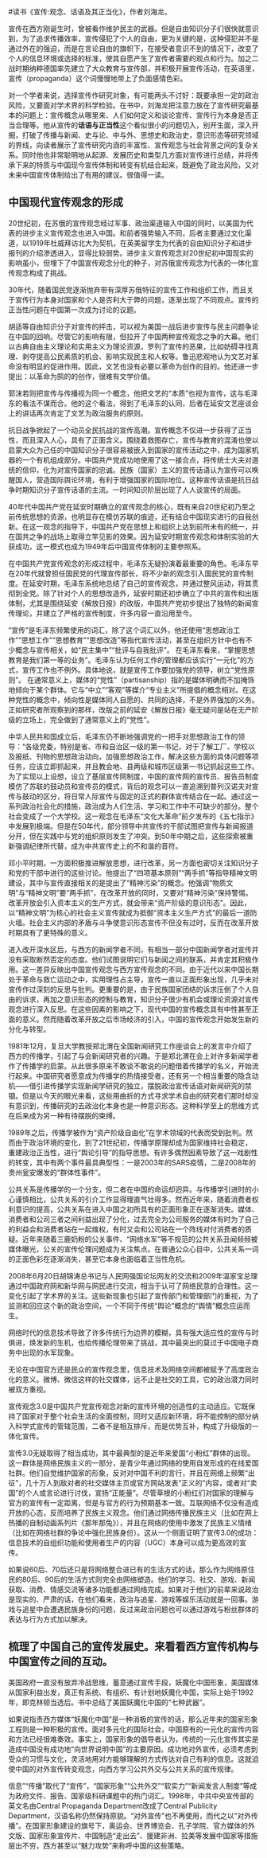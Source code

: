\#读书《宣传:观念、话语及其正当化》，作者刘海龙。

宣传在西方刚诞生时，曾被看作维护民主的武器。但是自由知识分子们很快就意识到，为了追求传播效率，宣传侵犯了个人的自由，更为关键的是，这种侵犯并不是通过外在的强迫，而是在言论自由的旗帜下，在接受者意识不到的情况下，改变了个人的信息环境或选择的标准，使其自愿产生了宣传者需要的观点和行为。加之二战时期纳粹德国率先建立了大众教育与宣传部，并积极开展宣传活动，在英语里，宣传（propaganda）这个词慢慢地带上了负面感情色彩。

对一个学者来说，选择宣传作研究对象，有可能两头不讨好：既要承担一定的政治风险，又要面对学术界的科学检验。在书中，刘海龙把注意力放在了宣传研究最基本的问题上：宣传概念从哪里来、人们如何定义和谈论宣传、宣传行为本身是否正当合理等。他从宣传的**话语与正当性**这个看似很小的问题切入，别开生面，深入开掘，打破了传播与新闻、史与论、中与外、思想史和政治史，意识形态等研究领域的界线，向读者展示了宣传研究内涵的丰富性、宣传观念与社会背景之间的复杂关系。同时他也非常聪明地从起源、发展历史和类型几方面对宣传进行总结，并将传承下来的特质与中国现今宣传体制和转变有机结合起来，既避免了政治风险，又对未来中国宣传体制给出了有用的建议。很值得一读。

## 中国现代宣传观念的形成

20世纪初，在苏俄的宣传观念经过军事、政治渠道输入中国的同时，以美国为代表的进步主义宣传观念也进入中国。和前者强势输入不同，后者主要通过文化渠道，以1919年杜威拜访北大为契机，在英美留学生为代表的自由知识分子和进步报刊的介绍渗透进入，显得比较弱势。进步主义宣传观念对20世纪初中国现实的影响虽小，但埋下了中国宣传观念分化的种子，对苏俄宣传观念为代表的一体化宣传观念构成了挑战。

30年代，随着国民党逐渐抛弃带有深厚苏俄特征的宣传工作和组织工作，而且关于宣传行为本身对国家和个人是否利大于弊的问题，逐渐出现了不同观点。宣传的正当性问题在中国第一次成为讨论的议题。

胡适等自由知识分子对宣传的抨击，可以视为美国一战后进步宣传与民主问题争论在中国的回响。尽管它的影响有限，但拉开了中国两种宣传观念之争的大幕。他们以古典自由主义理论和实用主义为理论资源，罗列了宣传的恶果，比如妨碍寻找真理、剥夺提高公民素质的机会、影响实现民主和人权等。鲁迅悲观地认为文艺对革命没有明显的促进作用。因此，文艺也没有必要以革命为创作的目的。他还进一步提出：以革命为鹄的的创作，很难有文学价值。

郭沫若则把宣传与传播视为同一个概念，他把文艺的“本质”也视为宣传，这与毛泽东的看法不谋而合。他的这个看法，得到了毛泽东的认同，后者在延安文艺座谈会上的讲话再次肯定了文艺为政治服务的原则。

抗日战争掀起了一个动员全民抗战的宣传高潮。宣传概念不仅进一步获得了正当性，而且深入人心，具有了正面含义。围绕着救图存亡，宣传与教育的混淆也使以启蒙大众为己任的中国知识分子很容易被嵌入到国家的宣传活动之中，成为国家机器的一个有机组成部分。中国共产党成功地使用了这一接合点，将传统士大夫对道统的信仰，化为对宣传国家的忠诚。民族（国家）主义的宣传话语认为宣传可以唤醒国人，营造国际舆论环境，有利于增强国家的国际地位。这种宣传话语是抗日战争时期知识分子宣传话语的主流。一时间知识阶层出现了人人谈宣传的局面。

40年代中国共产党在延安时期确立的宣传观念的核心，既有来自20世纪初乃至之前传统思想的资源，也明显存在模仿苏联的痕迹，还有结合中国现实进行的自我创新。在这一观念的指导下，中国共产党在思想上和组织上达到前所未有的统一，并在国共之争的战场上取得立竿见影的效果。因为延安时期宣传观念和体制实验的大获成功，这一模式也成为1949年后中国宣传体制的主要参照系。

在中国共产党宣传观念的形成过程中，毛泽东无疑扮演着最重要的角色。毛泽东早在20年代就曾担任国民党的代理宣传部长，将不少新的观念引入国民党的宣传制度。在延安时期，毛泽东系统地总结了自己的宣传观念，并通过整风运动，将其贯彻到全党。除了针对个人的思想改造外，延安时期还初步确立了中共的宣传和出版体制，尤其是围绕延安《解放日报》的改版，中国共产党初步提出了独特的新闻宣传理论，并建立了严格的宣传制度，许多内容一直沿用至今。

“宣传”是毛泽东频繁使用的词汇，除了这个词汇以外，他还使用“思想政治工作”“思想工作”“思想教育”“思想改造”等指代宣传活动，甚至在组织方针中也有不少概念与宣传相关，如“民主集中”“批评与自我批评”。 在毛泽东看来，“掌握思想教育是我们第一等的业务”。毛泽东认为任何工作的管理都应该实行“一元化”的方式，宣传工作也不例外。具体地说，就是宣传工作要加强党的领导，树立“党性原则”。 在通常意义上，媒体的“党性”（partisanship）指的是媒体明确而不加掩饰地倾向于某个群体。它与“中立”“客观”等媒介“专业主义”所提倡的概念相对。在这种党性的概念中，倾向性是媒体同人自愿的、共同的选择，不是外界强加的义务。正如研究者所观察到的那样，改版之前的延安《解放日报》毫无疑问是站在无产阶级的立场上，完全做到了通常意义上的“党性”。

中华人民共和国成立后，毛泽东仍不断地强调党的一把手对思想政治工作的领导：“各级党委，特别是省、市和自治区一级的第一书记，对于了解工厂、学校以及报纸、刊物的思想政治动向，加强思想政治工作，解决这些方面的具体问题等项任务，应该立即抓起来，并且教会地、县两级和城市区级第一书记抓起这些工作。为了实现以上设想，设立了基层宣传网制度，中国的宣传网的宣传员、报告员制度模仿了苏联的鼓动员和宣传员的模式，背后的观念可以一直追溯到普列汉诺夫对宣传与鼓动的区分，将日常人际宣传与固定的正式的群体宣传结合在一起。通过这一系列政治社会化的措施，政治成为人们生活、学习和工作中不可缺少的部分。整个社会变成了一个大学校。这一观念在毛泽东“文化大革命”前夕发布的《五七指示》中发展到极端。但是在50年代，部分领导中共宣传的干部试图把宣传与新闻报道分开，但在实践中与党的组织原则发生了冲突。到50年中期之后，这些探索被重新强调纪律所代替，成为中共宣传史上的不和谐的音符。

邓小平时期，一方面积极推进解放思想，进行改革，另一方面也密切关注知识分子和党的干部中进行的这些讨论。他提出了“四项基本原则”“两手抓”等指导精神文明建设，其中与宣传直接相关的是提出了“精神污染”的概念。他强调“物质文明”与“精神文明”要“两手抓”，在改革开放的同时，又要对“精神污染”保持警惕。改革开放会引入资本主义的生产方式，就会带来“资产阶级的意识形态”。因此，以“精神文明”为核心的社会主义宣传就成为抵御“资本主义生产方式”的最后一道防火墙。社会主义内部的矛盾与斗争使意识形态宣传不但没有过时，反而在改革开放时期具有了更特殊的意义。

进入改开深水区后，与西方的新闻学者不同，有相当一部分中国新闻学者对宣传并没有采取断然否定的态度。他们试图说明它们与新闻之间的联系，并肯定其积极作用。这一差异反映出中国宣传观念与西方宣传观念的不同。由于近代以来中国长期处于革命与救亡运动之中，实用理性占主导，宣传一直以正面形象出现，几乎未对宣传作过深刻的反思与批判。更重要的是，由于民族国家团结的诉求压倒了个人自由的诉求，再加之意识形态的控制与教育，知识分子很少有机会或理论资源对宣传观念进行深入反思。在这些因素的影响之下，现代中国的宣传概念具有中性甚至正面的意义。然而随着改革开放之后市场经济的引入，中国的宣传观念开始发生新的分化与转型。

1981年12月，复旦大学教授郑北渭在全国新闻研究工作座谈会上的发言中介绍了西方的传播学，引起了与会新闻研究者的兴趣。于是郑北渭在会上对许多新闻学者作了传播学的启蒙。从此很多原来不敢谈不敢说的问题借着传播学的名义，开始流行起来。中国研究者愿意成为传播学的热情接受者，还有另一个相当重要的隐含动机——借引进传播学实现新闻学研究的独立，摆脱政治宣传话语对新闻研究的禁锢。但是以今天的眼光来看，这些用曲折的方式寻求学术自由的研究者们那时却没有意识到，传播研究的去政治化本身也是一种意识形态。这种科学至上的思维方式在后来成为另一种有待摆脱的束缚。

1989年之后，传播学被作为“资产阶级自由化”在学术领域的代表而受到批判。然而由于政治环境的变化，到了21世纪初，传播学原理却成为国家维持社会稳定，重建政治正当性，进行“舆论引导”的指导思想。有许多偶然因素导致了这一戏剧性的转变，其中有两个事件最具典型性：一是2003年的SARS疫情，二是2008年的贵州瓮安爆发的“群体性事件”。

公共关系是传播学的一个分支，但二者在中国的命运却迥异。与传播学引进时的小心谨慎相比，公共关系的引介工作显得理直气壮得多。然而近年来，随着消费者权利意识的提高，公共关系在进入中国之初所具有的正面形象正在逐渐消失。媒体、消费者和公司三者之间利益出现了分化，过去完全为公司服务的媒体有时为了自己的利益会和消费者站在一起维权，有时又会和公司站在一个阵线对付消费者的质疑。近年来随着三鹿奶粉的公关事件、“网络水军”等不规范的公共关系丑闻频频被媒体曝光，公关的宣传伦理问题成为关注焦点。在普通公众心目中，公共关系一词的正面色彩在逐渐消失，甚至它本身也面临着正当性危机。

2008年6月20日胡锦涛总书记与人民网强国论坛网友的交流和2009年温家宝总理通过中国政府网和新华网与网民进行交流，相当于认可了网络民意的合理性。这一变化引起了学术界的关注。这些新现象也引起了宣传部门和管理部门的重视，为了监测和回应这个新的政治空间，一个不同于传统“舆论”概念的“舆情”概念应运而生。

网络时代的信息技术导致了许多传统行为边界的模糊，具有强大适应性的宣传与时俱进，焕发新的生机，也给传播伦理带来了挑战，其中最突出的莫过于中国电子商务中出现的水军现象。

无论在中国官方还是民众的宣传观念里，信息技术及网络空间都被赋予了高度政治化的意义。微博、微信这样的社交媒体，远不止是社交的工具，它的政治潜力同时被双方重视。

宣传观念3.0是中国共产党宣传观念对新的宣传环境的创造性的主动适应。它既保持了国家对于整个社会生活的全面控制，同时又适应新环境，将不能控制的部分纳入科学式宣传的管辖范围，二者不是相互排斥，而是优势互补，构成了升级版的一体化宣传。

宣传3.0无疑取得了相当成功，其中最典型的是近年来爱国“小粉红”群体的出现。这一群体是网络民族主义的一部分，是青少年通过网络的使用自发形成的在线爱国社群。他们自觉维护国家的形象，反对对中国不利的言行，并且在网络上频繁“出征”，几十万人到敌对者的社交媒体主页或官方网站发表“正义的”内容，或者对“卖国”的个人或言论进行讨伐，宣扬“正能量”。尽管草根的小粉红们对国家的理解与官方的宣传有一定距离，但是与官方的行为预期基本一致。互联网络不仅没有造成开放的心态，反而培养了民族主义观念。他们通过网络传播民族主义（比如在网上热播的自制动画系列片《那年那兔》），并且在网络的使用中激发了民族主义情绪（比如在网络社群的争论中强化民族身份）。这从一个侧面证明了宣传3.0的成功：信息技术的自组织功能和使用者生产的内容（UGC）本身可以成为更高效的宣传。

如果说60后、70后还只是将网络整合进已有的生活方式的话，那么作为网络原住民的80后、90后的生活方式则完全由网络塑造。他们的学习、社交、游戏、新闻获取、消费、情感交流等诸多功能都通过网络完成。如果对于他们的前辈来说政治是现实的、严肃的话，在他们看来，政治与追星、游戏等娱乐活动就是一回事。游戏与追星中会遭遇民族身份的问题，反过来政治问题也可以通过游戏与粉丝群体的表达与行为方式加以解决。

## 梳理了中国自己的宣传发展史。来看看西方宣传机构与中国宣传之间的互动。

美国政府一直没有放弃冷战思维，蓄意通过宣传手段，妖魔化中国形象，美国媒体从国家利益出发，真正有系统、有组织、有计划地妖魔化中国，实际上始于1992年，即克林顿当选后。书中总结了美国妖魔化中国的“七种武器”。

如果说指责西方媒体“妖魔化中国”是一种消极的宣传的话，那么近年来的国家形象工程则是一种积极的宣传。面对多元化的国际社会，中国原有的一元化的宣传内容和方法已经很难奏效。事实上，国家形象的倡导者认为，传统的一元化宣传其实是造成中国没有成功地“向世界说明中国”的主要原因。成功地对外宣传，必须考虑到受众的习惯与文化，灵活地用对方能够理解的方式传达对自己有利的信息。这就迫使中国的对外宣传转变观念，向西方学习公共外交与公共关系的宣传规律。

信息”“传播”取代了“宣传”，“国家形象”“公共外交”“软实力”“新闻发言人制度”等成为政府文件、报告、国家级科研课题中的热门词汇。1998年，中共中央宣传部的英文名由Central Propaganda Department改成了Central Publicity Department，汉语名称仍然保持原貌。“对外宣传”也不再使用，而代之以“对外传播”。在国家形象建设的旗号下，奥运会、世界博览会、孔子学院、官方媒体的外文版、国家形象宣传片、中国制造“走出去”、援建非洲、拉美等发展中国家等措施层出不穷，西方甚至以“魅力攻势”来称呼中国的这些策略。